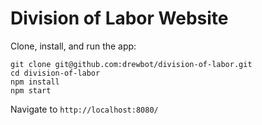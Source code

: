 # Division of Labor Website

Clone, install, and run the app:

```
git clone git@github.com:drewbot/division-of-labor.git
cd division-of-labor
npm install
npm start
```

Navigate to `http://localhost:8080/`
